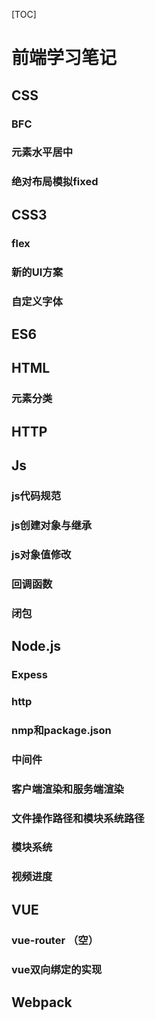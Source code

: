 [TOC]

# 前端学习笔记

## CSS

### BFC

### 元素水平居中

### 绝对布局模拟fixed

## CSS3

### flex

### 新的UI方案

### 自定义字体

## ES6

## HTML

### 元素分类

## HTTP

## Js

### js代码规范

### js创建对象与继承

### js对象值修改

### 回调函数

### 闭包

## Node.js

### Expess

### http

### nmp和package.json

### 中间件

### 客户端渲染和服务端渲染

### 文件操作路径和模块系统路径

### 模块系统

### 视频进度

## VUE

### vue-router （空）  

### vue双向绑定的实现

## Webpack


